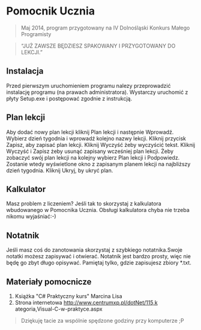 Pomocnik Ucznia
===========================

>Maj 2014, program przygotowany na IV Dolnośląski Konkurs Małego Programisty

>“JUŻ ZAWSZE BĘDZIESZ
>SPAKOWANY
>I PRZYGOTOWANY DO
>LEKCJI.”

Instalacja
-------------------------
Przed pierwszym uruchomieniem programu
nalezy przeprowadzić instalację programu (na
prawach administratora). Wystarczy uruchomić
z płyty Setup.exe i postępować zgodnie z
instrukcją.

Plan lekcji
-------------------------
Aby dodać nowy plan lekcji kliknij Plan lekcji i
następnie Wprowadź.
Wybierz dzień tygodnia i wprowadź kolejno
nazwy lekcji.
Kliknij przycisk Zapisz, aby zapisać plan lekcji.
Kliknij Wyczyść żeby wyczyścić tekst.
Kliknij Wyczyść i Zapisz żeby usunąć zapisany
wcześniej plan lekcji.
Żeby zobaczyć swój plan lekcji na kolejny
wybierz Plan lekcji i Podpowiedz.
Zostanie wtedy wyświetlone okno z zapisanym
planem lekcji na najbliższy dzień tygodnia.
Kliknij Ukryj, by ukryć plan.

Kalkulator
-------------------------
Masz problem z liczeniem?
Jeśli tak to skorzystaj z kalkulatora
wbudowanego w Pomocnika Ucznia.
Obsługi kalkulatora chyba nie trzeba nikomu
wyjaśniać:-)

Notatnik
-------------------------
Jeśli masz coś do zanotowania skorzystaj
z szybkiego notatnika.Swoje notatki możesz
zapisywać i otwierać. Notatnik jest bardzo
prosty, więc nie będę go zbyt długo opisywać.
Pamiętaj tylko, gdzie zapisujesz zbiory *.txt.

Materiały pomocnicze
-------------------------
1. Książka "C# Praktyczny kurs" Marcina Lisa
2. Strona internetowa
http://www.centrumxp.pl/dotNet/115,k
ategoria,Visual-C-w-praktyce.aspx

>Dziękuję tacie za wspólnie spędzone godziny przy komputerze ;P
